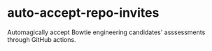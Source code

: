 # auto-accept-repo-invites
Automagically accept Bowtie engineering candidates' asssessments through GitHub actions.
